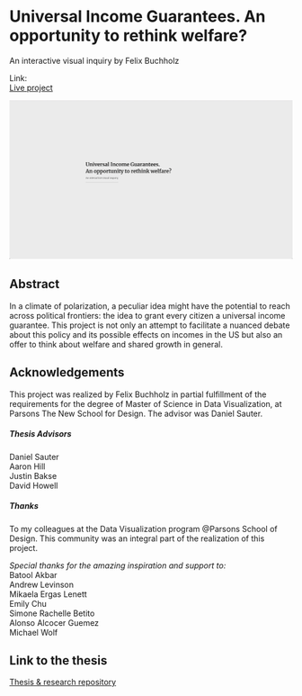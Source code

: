# Universal Income Guarantees. An opportunity to rethink welfare?
An interactive visual inquiry by Felix Buchholz

Link:  
[Live project](https://felixbuchholz.github.io/dataviz-thesis/)

![Preview](https://raw.githubusercontent.com/felixbuchholz/dataviz-thesis/master/public/assets/preview.gif)

## Abstract

In a climate of polarization, a peculiar idea might have the potential to reach across political frontiers: the idea to grant every citizen a universal income guarantee. This project is not only an attempt to facilitate a nuanced debate about this policy and its possible effects on incomes in the US but also an offer to think about welfare and shared growth in general.

## Acknowledgements

This project was realized by Felix Buchholz in partial fulfillment of the requirements for the degree of Master of Science in Data Visualization, at Parsons The New School for Design. The advisor was Daniel Sauter.

##### Thesis Advisors  
Daniel Sauter  
Aaron Hill  
Justin Bakse  
David Howell

##### Thanks
To my colleagues at the Data Visualization program @Parsons School of Design. This community was an integral part of the realization of this project. 

*Special thanks for the amazing inspiration and support to:*  
Batool Akbar  
Andrew Levinson  
Mikaela Ergas Lenett  
Emily Chu  
Simone Rachelle Betito  
Alonso Alcocer Guemez  
Michael Wolf  



## Link to the thesis
[Thesis & research repository](https://github.com/felixbuchholz/dataviz-thesis-class)
